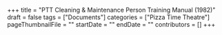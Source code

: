 +++
title = "PTT Cleaning & Maintenance Person Training Manual (1982)"
draft = false
tags = ["Documents"]
categories = ["Pizza Time Theatre"]
pageThumbnailFile = ""
startDate = ""
endDate = ""
contributors = []
+++
